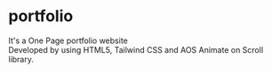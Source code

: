 # portfolio
It's a One Page portfolio website </br>
Developed by using HTML5, Tailwind CSS and AOS Animate on Scroll library.  </br>

